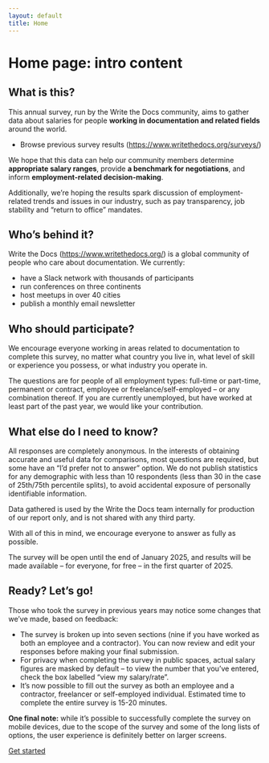```yaml
---
layout: default
title: Home
---
```


# Home page: intro content

## What is this?

This annual survey, run by the Write the Docs community, aims to gather data about salaries for people **working in documentation and related fields** around the world. 

- Browse previous survey results (https://www.writethedocs.org/surveys/)

We hope that this data can help our community members determine **appropriate salary ranges**, provide **a benchmark for negotiations**, and inform **employment-related decision-making**.

Additionally, we’re hoping the results spark discussion of employment-related trends and issues in our industry, such as pay transparency, job stability and “return to office” mandates.

## Who’s behind it?

Write the Docs (https://www.writethedocs.org/) is a global community of people who care about documentation. We currently:

- have a Slack network with thousands of participants
- run conferences on three continents
- host meetups in over 40 cities
- publish a monthly email newsletter

## Who should participate?

We encourage everyone working in areas related to documentation to complete this survey, no matter what country you live in, what level of skill or experience you possess, or what industry you operate in.

The questions are for people of all employment types: full-time or part-time, permanent or contract, employee or freelance/self-employed – or any combination thereof. If you are currently unemployed, but have worked at least part of the past year, we would like your contribution.

## What else do I need to know?

All responses are completely anonymous. In the interests of obtaining accurate and useful data for comparisons, most questions are required, but some have an “I’d prefer not to answer” option. We do not publish statistics for any demographic with less than 10 respondents (less than 30 in the case of 25th/75th percentile splits), to avoid accidental exposure of personally identifiable information.

Data gathered is used by the Write the Docs team internally for production of our report only, and is not shared with any third party.

With all of this in mind, we encourage everyone to answer as fully as possible.

The survey will be open until the end of January 2025, and results will be made available – for everyone, for free – in the first quarter of 2025.

## Ready? Let’s go!

Those who took the survey in previous years may notice some changes that we’ve made, based on feedback:

- The survey is broken up into seven sections (nine if you have worked as both an employee and a contractor). You can now review and edit your responses before making your final submission.
- For privacy when completing the survey in public spaces, actual salary figures are masked by default – to view the number that you’ve entered, check the box labelled “view my salary/rate”.
- It’s now possible to fill out the survey as both an employee and a contractor, freelancer or self-employed individual.
Estimated time to complete the entire survey is 15-20 minutes.

**One final note:** while it’s possible to successfully complete the survey on mobile devices, due to the scope of the survey and some of the long lists of options, the user experience is definitely better on larger screens.

[Get started](0_intro_basis_main/0_1_basis_all.html)